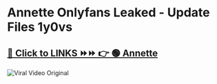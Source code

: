
 # Annette Onlyfans Leaked - Update Files 1y0vs

## <h2><a href="https://clipsfans.com/Annette&ref=git">🔗 Click to LINKS ⏩⏩ 👉 🟢 Annette </a></h2>

<a href="https://clipsfans.com/Annette&ref=git" rel="nofollow" data-target="animated-image.originalLink"><img src="https://i.ibb.co.com/xMMVF88/686577567.gif" alt="Viral Video Original" style="max-width: 100%; display: inline-block;" data-target="animated-image.originalImage"></a>


